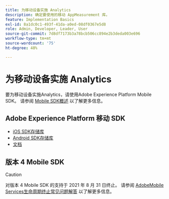 ```yaml
---
title: 为移动设备实施 Analytics
description: 确定要使用的移动 AppMeasurement 库。
feature: Implementation Basics
exl-id: 8a1dc0c1-493f-41da-a0ed-08df0367e5d8
role: Admin, Developer, Leader, User
source-git-commit: 7d8df7173b3a78bcb506cc894e2b3deda003e696
workflow-type: tm+mt
source-wordcount: '75'
ht-degree: 48%

---
```


# 为移动设备实施 Analytics

要为移动设备实施Analytics，请使用Adobe Experience Platform Mobile SDK。 请参阅 [Mobile SDK概述](aep-edge/mobile-sdk/overview.md) 以了解更多信息。

## Adobe Experience Platform 移动 SDK

* [iOS SDK存储库](https://github.com/adobe/aepsdk-analytics-ios)
* [Android SDK存储库](https://github.com/adobe/aepsdk-analytics-android)
* [文档](https://sdkdocs.com/)

## 版本 4 Mobile SDK

>[!CAUTION]
>
>对版本 4 Mobile SDK 的支持于 2021 年 8 月 31 日终止。 请参阅 [AdobeMobile Services生命周期终止常见问题解答](https://experienceleague.adobe.com/docs/discontinued/using/mobile-services.html) 以了解更多信息。

